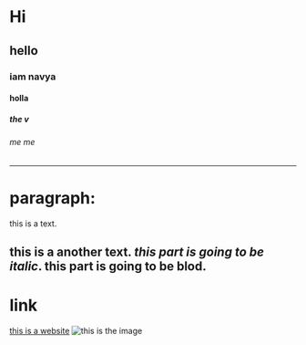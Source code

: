  # Hi 
## hello
### iam navya
#### holla
##### the v
###### me me
 --------
 # paragraph:
 
 this is a text.
 
 this is a another text. *this part is going to be italic*.  **this part is going to be blod**.
------------
# link 
[this is a website](https://ubuntu.com/download/desktop)
![this is the image](https://www.google.com/url?sa=i&url=https%3A%2F%2Fwww.freepik.com%2Ffree-photos-vectors%2Fcolorful&psig=AOvVaw1hNSfC91AR9kWQLMOJQFN6&ust=1731170152009000&source=images&cd=vfe&opi=89978449&ved=0CBQQjRxqFwoTCNiWqsOVzYkDFQAAAAAdAAAAABAE)
